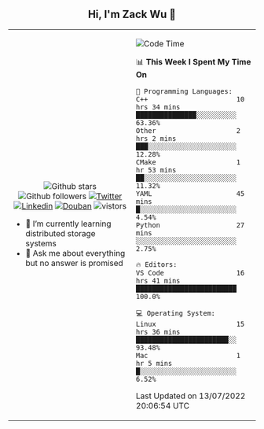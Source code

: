 <h2 align="center"> Hi, I'm Zack Wu 👋 </h2>

<table>
    <tr>
        <td valign="center" width="50%">
            <p align="center">
              <img src="https://img.shields.io/github/stars/izackwu?style=social" alt="Github stars" />
              <img src="https://img.shields.io/github/followers/izackwu?style=social" alt="Github followers" />
              <a href="https://twitter.com/_zackwu"><img src="https://img.shields.io/badge/@__zackwu-1DA1F2?style=flat&logo=Twitter&logoColor=white" alt="Twitter"/></a>
              <a href="https://www.linkedin.com/in/izackwu/?locale=en_US"><img src="https://img.shields.io/badge/@izackwu-0073b1?style=flat&logo=LinkedIn&logoColor=white" alt="Linkedin" /></a>
              <a href="https://www.douban.com/people/keith1"><img src="https://img.shields.io/badge/@keith1-007722?style=flat&logo=Douban&logoColor=white" alt="Douban" /></a>
              <img src="https://visitor-badge.glitch.me/badge?page_id=keithnull" alt="vistors" />
            </p>
            <ul>
                <li>🌱 I’m currently learning distributed storage systems</li>
                <li>💬 Ask me about everything but no answer is promised</li>
            </ul>
        </td>
       <td valign="top" width="50%">
    
<!--START_SECTION:waka-->
![Code Time](http://img.shields.io/badge/Code%20Time-0%20secs-blue)

📊 **This Week I Spent My Time On** 

```text
💬 Programming Languages: 
C++                      10 hrs 34 mins      ███████████████░░░░░░░░░░   63.36% 
Other                    2 hrs 2 mins        ███░░░░░░░░░░░░░░░░░░░░░░   12.28% 
CMake                    1 hr 53 mins        ██░░░░░░░░░░░░░░░░░░░░░░░   11.32% 
YAML                     45 mins             █░░░░░░░░░░░░░░░░░░░░░░░░   4.54% 
Python                   27 mins             ░░░░░░░░░░░░░░░░░░░░░░░░░   2.75%

🔥 Editors: 
VS Code                  16 hrs 41 mins      █████████████████████████   100.0%

💻 Operating System: 
Linux                    15 hrs 36 mins      ███████████████████████░░   93.48% 
Mac                      1 hr 5 mins         █░░░░░░░░░░░░░░░░░░░░░░░░   6.52%

```


 Last Updated on 13/07/2022 20:06:54 UTC
<!--END_SECTION:waka-->
</td></tr>
</table>


